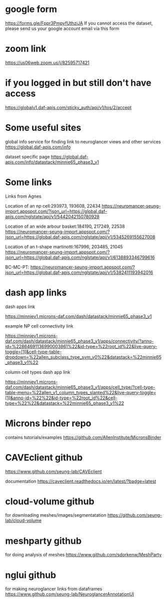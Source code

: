 # google form
https://forms.gle/Fppr3PmpyfUthziJA
If you cannot access the dataset, please send us your google account email via this form

# zoom link
https://us06web.zoom.us/j/82595717421

# if you logged in but still don't have access
https://globalv1.daf-apis.com/sticky_auth/api/v1/tos/2/accept

# Some useful sites

global info service 
for finding link to neuroglancer views and other services
https://global.daf-apis.com/info

dataset specific page
https://global.daf-apis.com/info/datastack/minnie65_phase3_v1


# Some links

Links from Agnes

Location of an np cell:293973, 193608, 22434
https://neuromancer-seung-import.appspot.com/?json_url=https://global.daf-apis.com/nglstate/api/v1/5442042150780928

Location of an wide arbour basket:184190, 217249, 22538
https://neuromancer-seung-import.appspot.com/?json_url=https://global.daf-apis.com/nglstate/api/v1/5345269155627008

Location of an t-shape martinotti:167996, 203485, 21045
https://neuromancer-seung-import.appspot.com/?json_url=https://global.daf-apis.com/nglstate/api/v1/6138893346799616


BC-MC-PT:
https://neuromancer-seung-import.appspot.com/?json_url=https://global.daf-apis.com/nglstate/api/v1/5382411193942016

# dash app links

dash apps link

https://minniev1.microns-daf.com/dash/datastack/minnie65_phase3_v1


example NP cell connectivity link

https://minniev1.microns-daf.com/dash/datastack/minnie65_phase3_v1/apps/connectivity/?anno-id=%22864691136990003861%22&id-type=%22root_id%22&live-query-toggle=[1]&cell-type-table-dropdown=%22allen_subclass_type_svm_v0%22&datastack=%22minnie65_phase3_v1%22

column cell types dash app link

https://minniev1.microns-daf.com/dash/datastack/minnie65_phase3_v1/apps/cell_type/?cell-type-table-menu=%22allen_v1_column_types_slanted%22&live-query-toggle=[1]&anno-id=%22%22&id-type=%22root_id%22&cell-type=%22%22&datastack=%22minnie65_phase3_v1%22

# Microns binder repo
contains tutorials/examples
https://github.com/AllenInstitute/MicronsBinder

# CAVEclient github
https://www.github.com/seung-lab/CAVEclient

documentation
https://caveclient.readthedocs.io/en/latest/?badge=latest

# cloud-volume github
for downloading meshes/images/segmentatation
https://github.com/seung-lab/cloud-volume

# meshparty github
for doing analysis of meshes
https://www.github.com/sdorkenw/MeshParty

# nglui github
for making neuroglancer links from dataframes
https://www.github.com/seung-lab/NeuroglancerAnnotationUI

